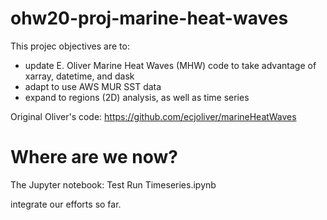# ohw20-proj-marine-heat-waves
This projec objectives are to:
- update E. Oliver Marine Heat Waves (MHW) code to take advantage of xarray, datetime, and dask
- adapt to use AWS MUR SST data
- expand to regions (2D) analysis, as well as time series

Original Oliver's code:
https://github.com/ecjoliver/marineHeatWaves 

# Where are we now?

The Jupyter notebook:  Test Run Timeseries.ipynb

integrate our efforts so far.

